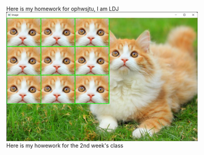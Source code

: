 Here is my homework for ophwsjtu,
I am LDJ
![Image text](https://github.com/lllldj/myproject/blob/main/tiger_HW01.png "HW01")
Here is my howework for the 2nd week's class
# 
